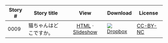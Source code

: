 Story #  | Story title | View | Download | License
-------- | -----------  |:-------:| ---------------- | -------
0009 | 猫ちゃんはどこですか。 | [HTML](https://global-asp.github.io/stories/ja/0009_猫ちゃんはどこですか.html) · [Slideshow](https://global-asp.github.io/stories/ja/0009_猫ちゃんはどこですか_slides.html) | ![](https://avatars0.githubusercontent.com/u/559357?v=3&s=24)[Dropbox](https://www.dropbox.com/s/xh4sspixbmtuc66/ja.zip) | [CC-BY-NC](http://creativecommons.org/licenses/by-nc/3.0/)
